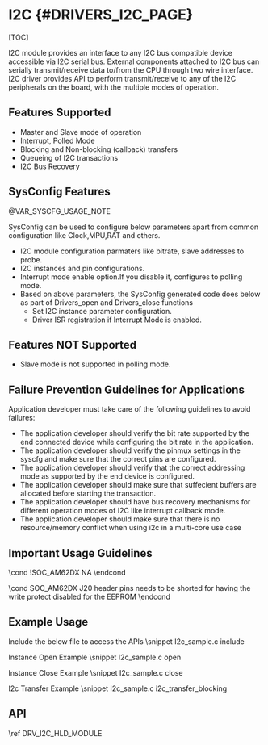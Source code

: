 # I2C {#DRIVERS_I2C_PAGE}

[TOC]

I2C module provides an interface to any I2C bus compatible device
accessible via I2C serial bus. External components attached to I2C bus
can serially transmit/receive data to/from the CPU through two wire interface.
I2C driver provides API to perform transmit/receive to any of the I2C peripherals on the board, with the multiple modes of operation.

## Features Supported

- Master and Slave mode of operation
- Interrupt, Polled Mode
- Blocking and Non-blocking (callback) transfers
- Queueing of I2C transactions
- I2C Bus Recovery

## SysConfig Features

@VAR_SYSCFG_USAGE_NOTE

SysConfig can be used to configure below parameters apart from common configuration like Clock,MPU,RAT and others.
- I2C module configuration parmaters like bitrate, slave addresses to probe.
- I2C instances and pin configurations.
- Interrupt mode enable option.If you disable it, configures to polling mode.
- Based on above parameters, the SysConfig generated code does below as part of Drivers_open and Drivers_close functions
    - Set I2C instance parameter configuration.
    - Driver ISR registration if Interrupt Mode is enabled.

## Features NOT Supported

- Slave mode is not supported in polling mode.

## Failure Prevention Guidelines for Applications

Application developer must take care of the following guidelines to avoid failures:
- The application developer should verify the bit rate supported by the end connected device while configuring the bit rate in the application.
- The application developer should verify the pinmux settings in the syscfg and make sure that the correct pins are configured.
- The application developer should verify that the correct addressing mode as supported by the end device is configured.
- The application developer should make sure that suffecient buffers are allocated before starting the transaction.
- The application developer should have bus recovery mechanisms for different operation modes of I2C like interrupt callback mode.
- The application developer should make sure that there is no resource/memory conflict when using i2c in a multi-core use case


## Important Usage Guidelines

\cond !SOC_AM62DX
NA
\endcond

\cond SOC_AM62DX
J20 header pins needs to be shorted for having the write protect disabled for the EEPROM
\endcond

## Example Usage

Include the below file to access the APIs
\snippet I2c_sample.c include

Instance Open Example
\snippet I2c_sample.c open

Instance Close Example
\snippet I2c_sample.c close

I2c Transfer Example
\snippet I2c_sample.c i2c_transfer_blocking

## API

\ref DRV_I2C_HLD_MODULE
